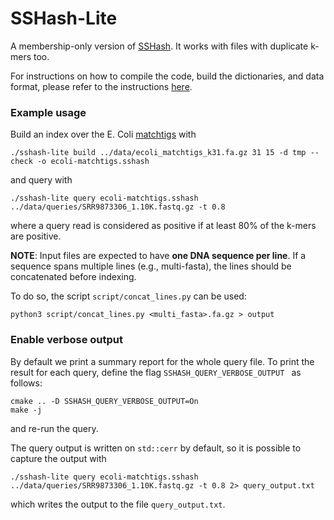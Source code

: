 SSHash-Lite
===========

A membership-only version of [SSHash](https://github.com/jermp/sshash). It works with files with duplicate k-mers too.

For instructions on how to compile the code,
build the dictionaries, and data format, please refer to the instructions [here](https://github.com/jermp/sshash).

### Example usage

Build an index over the E. Coli [matchtigs](https://github.com/algbio/matchtigs) with

	./sshash-lite build ../data/ecoli_matchtigs_k31.fa.gz 31 15 -d tmp --check -o ecoli-matchtigs.sshash

and query with

	./sshash-lite query ecoli-matchtigs.sshash ../data/queries/SRR9873306_1.10K.fastq.gz -t 0.8

where a query read is considered as positive if at least 80% of the k-mers are positive.

**NOTE**: Input files are expected to have **one DNA sequence per line**. If a sequence spans multiple lines (e.g., multi-fasta), the lines should be concatenated before indexing.

To do so, the script `script/concat_lines.py` can be used:

	python3 script/concat_lines.py <multi_fasta>.fa.gz > output

### Enable verbose output

By default we print a summary report for the whole query file.
To print the result for each query, define the flag `SSHASH_QUERY_VERBOSE_OUTPUT ` as follows:

	cmake .. -D SSHASH_QUERY_VERBOSE_OUTPUT=On
	make -j
    
and re-run the query.

The query output is written on `std::cerr` by default, so it is possible to capture the output with

	./sshash-lite query ecoli-matchtigs.sshash ../data/queries/SRR9873306_1.10K.fastq.gz -t 0.8 2> query_output.txt
	
which writes the output to the file `query_output.txt`.